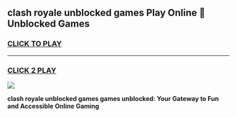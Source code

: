 
## clash royale unblocked games Play Online 👋 Unblocked Games
<h3>
<a href="https://premium.freeplayer.one?title=clash_royale_unblocked_games&ref=19F">CLICK TO PLAY</a></h3>
<hr>

<h3>
<a href="https://premium.freeplayer.one?title=clash_royale_unblocked_games&ref=19F">CLICK 2 PLAY</a>
  
</h3>

<a href="https://premium.freeplayer.one?title=clash_royale_unblocked_games&ref=19F"><img src="https://clearcache.store/games.png"></a>


**clash royale unblocked games games unblocked: Your Gateway to Fun and Accessible Online Gaming**
